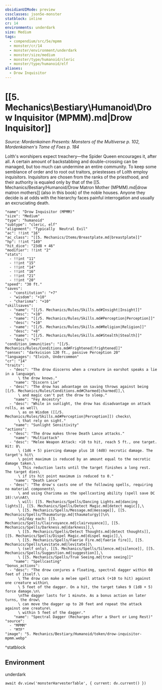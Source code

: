 ```yaml
---
obsidianUIMode: preview
cssclasses: json5e-monster
statblock: inline
cr: 14
environments: underdark
size: Medium
tags:
  - compendium/src/5e/mpmm
  - monster/cr/14
  - monster/environment/underdark
  - monster/size/medium
  - monster/type/humanoid/cleric
  - monster/type/humanoid/elf
aliases:
  - Drow Inquisitor
---
```

# [[5. Mechanics\Bestiary\Humanoid\Drow Inquisitor (MPMM).md|Drow Inquisitor]]
*Source: Mordenkainen Presents: Monsters of the Multiverse p. 102, Mordenkainen's Tome of Foes p. 184*

Lolth's worshipers expect treachery—the Spider Queen encourages it, after all. A certain amount of backstabbing and double-crossing can be managed, but too much can undermine an entire community. To keep some semblance of order and to root out traitors, priestesses of Lolth employ inquisitors. Inquisitors are chosen from the ranks of the priesthood, and their authority is equaled only by that of the [[5. Mechanics/Bestiary/Humanoid/Drow Matron Mother (MPMM).md|drow matron mothers]] (also in this book) of the noble houses. Anyone they decide is at odds with the hierarchy faces painful interrogation and usually an excruciating death.

```statblock
"name": "Drow Inquisitor (MPMM)"
"size": "Medium"
"type": "humanoid"
"subtype": "cleric, elf"
"alignment": "Typically  Neutral Evil"
"ac": !!int "16"
"ac_class": "[[5. Mechanics/Items/Breastplate.md|breastplate]]"
"hp": !!int "149"
"hit_dice": "23d8 + 46"
"modifier": !!int "2"
"stats":
  - !!int "11"
  - !!int "15"
  - !!int "14"
  - !!int "16"
  - !!int "21"
  - !!int "20"
"speed": "30 ft."
"saves":
  - "constitution": "+7"
  - "wisdom": "+10"
  - "charisma": "+10"
"skillsaves":
  - "name": "[[/5. Mechanics/Rules/Skills.md#Insight|Insight]]"
    "desc": "+10"
  - "name": "[[/5. Mechanics/Rules/Skills.md#Perception|Perception]]"
    "desc": "+10"
  - "name": "[[/5. Mechanics/Rules/Skills.md#Religion|Religion]]"
    "desc": "+8"
  - "name": "[[/5. Mechanics/Rules/Skills.md#Stealth|Stealth]]"
    "desc": "+7"
"condition_immunities": "[[/5. Mechanics/Rules/Conditions.md#Frightened|frightened]]"
"senses": "darkvision 120 ft., passive Perception 20"
"languages": "Elvish, Undercommon"
"cr": "14"
"traits":
  - "desc": "The drow discerns when a creature in earshot speaks a lie in a language\
      \ the drow knows."
    "name": "Discern Lie"
  - "desc": "The drow has advantage on saving throws against being [[/5. Mechanics/Rules/Conditions.md#Charmed|charmed]],\
      \ and magic can't put the drow to sleep."
    "name": "Fey Ancestry"
  - "desc": "While in sunlight, the drow has disadvantage on attack rolls, as well\
      \ as on Wisdom ([[/5. Mechanics/Rules/Skills.md#Perception|Perception]]) checks\
      \ that rely on sight."
    "name": "Sunlight Sensitivity"
"actions":
  - "desc": "The drow makes three Death Lance attacks."
    "name": "Multiattack"
  - "desc": "Melee Weapon Attack: +10 to hit, reach 5 ft., one target. Hit: 8\
      \ (1d6 + 5) piercing damage plus 18 (4d8) necrotic damage. The target's hit\
      \ point maximum is reduced by an amount equal to the necrotic damage taken.\
      \ This reduction lasts until the target finishes a long rest. The target dies\
      \ if its hit point maximum is reduced to 0."
    "name": "Death Lance"
  - "desc": "The drow's casts one of the following spells, requiring no material components\
      \ and using Charisma as the spellcasting ability (spell save DC 18):\n\nAt\
      \ will: [[5. Mechanics/Spells/Dancing Lights.md|dancing lights]], [[5. Mechanics/Spells/Detect Magic.md|detect magic]],\
      \ [[5. Mechanics/Spells/Message.md|message]], [[5. Mechanics/Spells/Thaumaturgy.md|thaumaturgy]]\n\
      \n1/day each: [[5. Mechanics/Spells/Clairvoyance.md|clairvoyance]], [[5. Mechanics/Spells/Darkness.md|darkness]],\
      \ [[5. Mechanics/Spells/Detect Thoughts.md|detect thoughts]], [[5. Mechanics/Spells/Dispel Magic.md|dispel magic]],\
      \ [[5. Mechanics/Spells/Faerie Fire.md|faerie fire]], [[5. Mechanics/Spells/Levitate.md|levitate]]\
      \ (self only), [[5. Mechanics/Spells/Silence.md|silence]], [[5. Mechanics/Spells/Suggestion.md|suggestion]],\
      \ [[5. Mechanics/Spells/True Seeing.md|true seeing]]"
    "name": "Spellcasting"
"bonus_actions":
  - "desc": "The drow conjures a floating, spectral dagger within 60 feet of itself.\
      \ The drow can make a melee spell attack (+10 to hit) against one creature within\
      \ 5 feet of the dagger. On a hit, the target takes 9 (1d8 + 5) force damage.\n\
      \nThe dagger lasts for 1 minute. As a bonus action on later turns, the drow\
      \ can move the dagger up to 20 feet and repeat the attack against one creature\
      \ within 5 feet of the dagger."
    "name": "Spectral Dagger (Recharges after a Short or Long Rest)"
"source":
  - "MPMM"
  - "MTF"
"image": "5. Mechanics/Bestiary/Humanoid/token/drow-inquisitor-mpmm.webp"
```
^statblock

## Environment

underdark

```dataviewjs
await dv.view('monsterHarvesterTable', { current: dv.current() })
```
